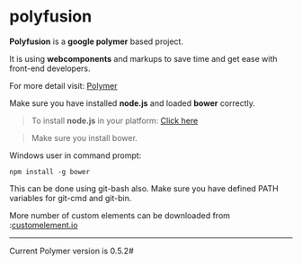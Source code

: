 polyfusion
==========

**Polyfusion** is a **google polymer** based project. 


It is using **webcomponents** and markups to save time and get ease with front-end developers.


For more detail visit: [Polymer](https://www.polymer-project.org/ "<polymer>")


Make sure you have installed **node.js** and loaded **bower** correctly.

> To install **node.js** in your platform: [Click here](http://nodejs.org/)

> Make sure you install bower.

Windows user in command prompt:

    npm install -g bower

This can be done using git-bash also. Make sure you have defined PATH variables for git-cmd and git-bin.

More number of custom elements can be downloaded from :[customelement.io](http://customelement.io/)


----------


Current Polymer version is 0.5.2#




